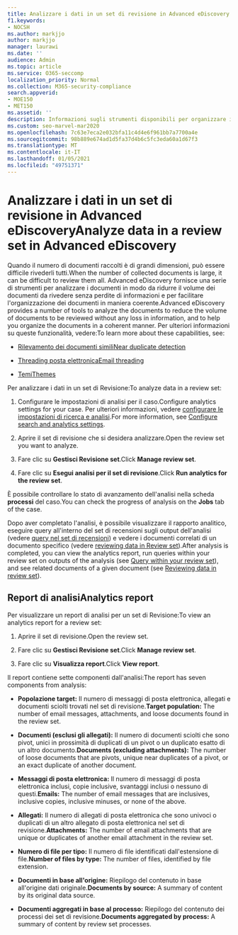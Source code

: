 ```yaml
---
title: Analizzare i dati in un set di revisione in Advanced eDiscovery
f1.keywords:
- NOCSH
ms.author: markjjo
author: markjjo
manager: laurawi
ms.date: ''
audience: Admin
ms.topic: article
ms.service: O365-seccomp
localization_priority: Normal
ms.collection: M365-security-compliance
search.appverid:
- MOE150
- MET150
ms.assetid: ''
description: Informazioni sugli strumenti disponibili per organizzare i set di documenti durante l'analisi di un caso di eDiscovery avanzato.
ms.custom: seo-marvel-mar2020
ms.openlocfilehash: 7c63e7eca2e032bfa11c4d4e6f961bb7a7700a4e
ms.sourcegitcommit: 98b889e674ad1d5fa37d4b6c5fc3eda60a1d67f3
ms.translationtype: MT
ms.contentlocale: it-IT
ms.lasthandoff: 01/05/2021
ms.locfileid: "49751371"
---
```

# <a name="analyze-data-in-a-review-set-in-advanced-ediscovery"></a><span data-ttu-id="5373e-103">Analizzare i dati in un set di revisione in Advanced eDiscovery</span><span class="sxs-lookup"><span data-stu-id="5373e-103">Analyze data in a review set in Advanced eDiscovery</span></span>

<span data-ttu-id="5373e-104">Quando il numero di documenti raccolti è di grandi dimensioni, può essere difficile rivederli tutti.</span><span class="sxs-lookup"><span data-stu-id="5373e-104">When the number of collected documents is large, it can be difficult to review them all.</span></span> <span data-ttu-id="5373e-105">Advanced eDiscovery fornisce una serie di strumenti per analizzare i documenti in modo da ridurre il volume dei documenti da rivedere senza perdite di informazioni e per facilitare l'organizzazione dei documenti in maniera coerente.</span><span class="sxs-lookup"><span data-stu-id="5373e-105">Advanced eDiscovery provides a number of tools to analyze the documents to reduce the volume of documents to be reviewed without any loss in information, and to help you organize the documents in a coherent manner.</span></span> <span data-ttu-id="5373e-106">Per ulteriori informazioni su queste funzionalità, vedere:</span><span class="sxs-lookup"><span data-stu-id="5373e-106">To learn more about these capabilities, see:</span></span>

- [<span data-ttu-id="5373e-107">Rilevamento dei documenti simili</span><span class="sxs-lookup"><span data-stu-id="5373e-107">Near duplicate detection</span></span>](near-duplicate-detection-in-advanced-ediscovery.md)

- [<span data-ttu-id="5373e-108">Threading posta elettronica</span><span class="sxs-lookup"><span data-stu-id="5373e-108">Email threading</span></span>](email-threading-in-advanced-ediscovery.md)

- [<span data-ttu-id="5373e-109">Temi</span><span class="sxs-lookup"><span data-stu-id="5373e-109">Themes</span></span>](themes-in-advanced-ediscovery.md)

<span data-ttu-id="5373e-110">Per analizzare i dati in un set di Revisione:</span><span class="sxs-lookup"><span data-stu-id="5373e-110">To analyze data in a review set:</span></span>

1. <span data-ttu-id="5373e-111">Configurare le impostazioni di analisi per il caso.</span><span class="sxs-lookup"><span data-stu-id="5373e-111">Configure analytics settings for your case.</span></span> <span data-ttu-id="5373e-112">Per ulteriori informazioni, vedere [configurare le impostazioni di ricerca e analisi](configure-search-and-analytics-settings-in-advanced-ediscovery.md).</span><span class="sxs-lookup"><span data-stu-id="5373e-112">For more information, see [Configure search and analytics settings](configure-search-and-analytics-settings-in-advanced-ediscovery.md).</span></span>

2. <span data-ttu-id="5373e-113">Aprire il set di revisione che si desidera analizzare.</span><span class="sxs-lookup"><span data-stu-id="5373e-113">Open the review set you want to analyze.</span></span>

3. <span data-ttu-id="5373e-114">Fare clic su **Gestisci Revisione set**.</span><span class="sxs-lookup"><span data-stu-id="5373e-114">Click **Manage review set**.</span></span>

4. <span data-ttu-id="5373e-115">Fare clic su **Esegui analisi per il set di revisione**.</span><span class="sxs-lookup"><span data-stu-id="5373e-115">Click **Run analytics for the review set**.</span></span>

<span data-ttu-id="5373e-116">È possibile controllare lo stato di avanzamento dell'analisi nella scheda **processi** del caso.</span><span class="sxs-lookup"><span data-stu-id="5373e-116">You can check the progress of analysis on the **Jobs** tab of the case.</span></span>

 <span data-ttu-id="5373e-117">Dopo aver completato l'analisi, è possibile visualizzare il rapporto analitico, eseguire query all'interno del set di recensioni sugli output dell'analisi (vedere [query nel set di recensioni](review-set-search.md)) e vedere i documenti correlati di un documento specifico (vedere [reviewing data in Review set](reviewing-data-in-review-set.md)).</span><span class="sxs-lookup"><span data-stu-id="5373e-117">After analysis is completed, you can view the analytics report, run queries within your review set on outputs of the analysis (see [Query within your review set](review-set-search.md)), and see related documents of a given document (see [Reviewing data in review set](reviewing-data-in-review-set.md)).</span></span>

## <a name="analytics-report"></a><span data-ttu-id="5373e-118">Report di analisi</span><span class="sxs-lookup"><span data-stu-id="5373e-118">Analytics report</span></span>

<span data-ttu-id="5373e-119">Per visualizzare un report di analisi per un set di Revisione:</span><span class="sxs-lookup"><span data-stu-id="5373e-119">To view an analytics report for a review set:</span></span>

1. <span data-ttu-id="5373e-120">Aprire il set di revisione.</span><span class="sxs-lookup"><span data-stu-id="5373e-120">Open the review set.</span></span>

2. <span data-ttu-id="5373e-121">Fare clic su **Gestisci Revisione set**.</span><span class="sxs-lookup"><span data-stu-id="5373e-121">Click **Manage review set**.</span></span>

3. <span data-ttu-id="5373e-122">Fare clic su **Visualizza report**.</span><span class="sxs-lookup"><span data-stu-id="5373e-122">Click **View report**.</span></span>

<span data-ttu-id="5373e-123">Il report contiene sette componenti dall'analisi:</span><span class="sxs-lookup"><span data-stu-id="5373e-123">The report has seven components from analysis:</span></span>

- <span data-ttu-id="5373e-124">**Popolazione target:** Il numero di messaggi di posta elettronica, allegati e documenti sciolti trovati nel set di revisione.</span><span class="sxs-lookup"><span data-stu-id="5373e-124">**Target population:** The number of email messages, attachments, and loose documents found in the review set.</span></span>

- <span data-ttu-id="5373e-125">**Documenti (esclusi gli allegati):** Il numero di documenti sciolti che sono pivot, unici in prossimità di duplicati di un pivot o un duplicato esatto di un altro documento.</span><span class="sxs-lookup"><span data-stu-id="5373e-125">**Documents (excluding attachments):** The number of loose documents that are pivots, unique near duplicates of a pivot, or an exact duplicate of another document.</span></span>

- <span data-ttu-id="5373e-126">**Messaggi di posta elettronica:** Il numero di messaggi di posta elettronica inclusi, copie inclusive, svantaggi inclusi o nessuno di questi.</span><span class="sxs-lookup"><span data-stu-id="5373e-126">**Emails:** The number of email messages that are inclusives, inclusive copies, inclusive minuses, or none of the above.</span></span>

- <span data-ttu-id="5373e-127">**Allegati:** Il numero di allegati di posta elettronica che sono univoci o duplicati di un altro allegato di posta elettronica nel set di revisione.</span><span class="sxs-lookup"><span data-stu-id="5373e-127">**Attachments:** The number of email attachments that are unique or duplicates of another email attachment in the review set.</span></span>

- <span data-ttu-id="5373e-128">**Numero di file per tipo:** Il numero di file identificati dall'estensione di file.</span><span class="sxs-lookup"><span data-stu-id="5373e-128">**Number of files by type:** The number of files, identified by file extension.</span></span>

- <span data-ttu-id="5373e-129">**Documenti in base all'origine:** Riepilogo del contenuto in base all'origine dati originale.</span><span class="sxs-lookup"><span data-stu-id="5373e-129">**Documents by source:** A summary of content by its original data source.</span></span>

- <span data-ttu-id="5373e-130">**Documenti aggregati in base al processo:** Riepilogo del contenuto dei processi dei set di revisione.</span><span class="sxs-lookup"><span data-stu-id="5373e-130">**Documents aggregated by process:** A summary of content by review set processes.</span></span> 
